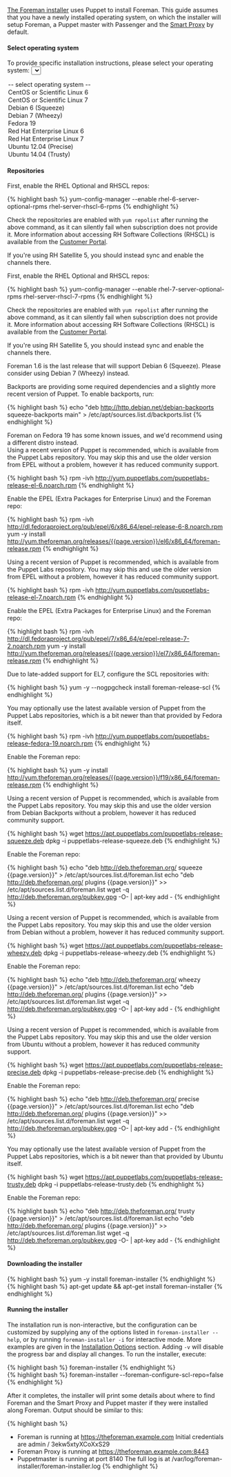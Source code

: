 [The Foreman installer](/manuals/{{page.version}}/index.html#3.2ForemanInstaller) uses Puppet to install Foreman. This guide assumes that you have a newly installed operating system, on which the installer will setup Foreman, a Puppet master with Passenger and the [Smart Proxy](/manuals/{{page.version}}/index.html#4.3SmartProxies) by default.

#### Select operating system

<script type="text/javascript">
function update_quickstart_os(select) {
  var os = select.value;
  $(".quickstart_os").hide();
  if (os) {
    $(".quickstart_os_"+os).show();
  }
}
</script>

To provide specific installation instructions, please select your operating system:
<select onChange="update_quickstart_os(this);">
  <option>-- select operating system --</option>
  <option value="el6">CentOS or Scientific Linux 6</option>
  <option value="el7">CentOS or Scientific Linux 7</option>
  <option value="debian6">Debian 6 (Squeeze)</option>
  <option value="debian7">Debian 7 (Wheezy)</option>
  <option value="fedora19">Fedora 19</option>
  <option value="rhel6">Red Hat Enterprise Linux 6</option>
  <option value="rhel7">Red Hat Enterprise Linux 7</option>
  <option value="ubuntu1204">Ubuntu 12.04 (Precise)</option>
  <option value="ubuntu1404">Ubuntu 14.04 (Trusty)</option>
</select>

#### Repositories

<div class="quickstart_os quickstart_os_rhel6">
First, enable the RHEL Optional and RHSCL repos:

{% highlight bash %}
yum-config-manager --enable rhel-6-server-optional-rpms rhel-server-rhscl-6-rpms
{% endhighlight %}

Check the repositories are enabled with <code>yum repolist</code> after running the above command, as it can silently fail when subscription does not provide it.
More information about accessing RH Software Collections (RHSCL) is available from the <a href="https://access.redhat.com/solutions/472793">Customer Portal</a>.

If you're using RH Satellite 5, you should instead sync and enable the channels there.
</div>

<div class="quickstart_os quickstart_os_rhel7">
First, enable the RHEL Optional and RHSCL repos:

{% highlight bash %}
yum-config-manager --enable rhel-7-server-optional-rpms rhel-server-rhscl-7-rpms
{% endhighlight %}

Check the repositories are enabled with <code>yum repolist</code> after running the above command, as it can silently fail when subscription does not provide it.
More information about accessing RH Software Collections (RHSCL) is available from the <a href="https://access.redhat.com/solutions/472793">Customer Portal</a>.

If you're using RH Satellite 5, you should instead sync and enable the channels there.
</div>

<div class="quickstart_os quickstart_os_debian6">
<div class="alert alert-info">
  Foreman 1.6 is the last release that will support Debian 6 (Squeeze).  Please consider using Debian 7 (Wheezy) instead.
</div>

Backports are providing some required dependencies and a slightly more recent version of Puppet. To enable backports, run:

{% highlight bash %}
echo "deb http://http.debian.net/debian-backports squeeze-backports main" > /etc/apt/sources.list.d/backports.list
{% endhighlight %}
</div>

<div class="quickstart_os quickstart_os_fedora19 alert alert-info">
Foreman on Fedora 19 has some known issues, and we'd recommend using a different distro instead.
</div>

<div class="quickstart_os quickstart_os_rhel6 quickstart_os_el6">
Using a recent version of Puppet is recommended, which is available from the Puppet Labs repository.
You may skip this and use the older version from EPEL without a problem, however it has reduced community support.

{% highlight bash %}
rpm -ivh http://yum.puppetlabs.com/puppetlabs-release-el-6.noarch.rpm
{% endhighlight %}

Enable the EPEL (Extra Packages for Enterprise Linux) and the Foreman repo:

{% highlight bash %}
rpm -ivh http://dl.fedoraproject.org/pub/epel/6/x86_64/epel-release-6-8.noarch.rpm
yum -y install http://yum.theforeman.org/releases/{{page.version}}/el6/x86_64/foreman-release.rpm
{% endhighlight %}
</div>

<div class="quickstart_os quickstart_os_rhel7 quickstart_os_el7">
Using a recent version of Puppet is recommended, which is available from the Puppet Labs repository.
You may skip this and use the older version from EPEL without a problem, however it has reduced community support.

{% highlight bash %}
rpm -ivh http://yum.puppetlabs.com/puppetlabs-release-el-7.noarch.rpm
{% endhighlight %}

Enable the EPEL (Extra Packages for Enterprise Linux) and the Foreman repo:

{% highlight bash %}
rpm -ivh http://dl.fedoraproject.org/pub/epel/7/x86_64/e/epel-release-7-2.noarch.rpm
yum -y install http://yum.theforeman.org/releases/{{page.version}}/el7/x86_64/foreman-release.rpm
{% endhighlight %}
</div>

<div class="quickstart_os quickstart_os_el7">
Due to late-added support for EL7, configure the SCL repositories with:

{% highlight bash %}
yum -y --nogpgcheck install foreman-release-scl
{% endhighlight %}
</div>

<div class="quickstart_os quickstart_os_fedora19">
You may optionally use the latest available version of Puppet from the Puppet Labs repositories, which is
a bit newer than that provided by Fedora itself.

{% highlight bash %}
rpm -ivh http://yum.puppetlabs.com/puppetlabs-release-fedora-19.noarch.rpm
{% endhighlight %}

Enable the Foreman repo:

{% highlight bash %}
yum -y install http://yum.theforeman.org/releases/{{page.version}}/f19/x86_64/foreman-release.rpm
{% endhighlight %}
</div>

<div class="quickstart_os quickstart_os_debian6">
Using a recent version of Puppet is recommended, which is available from the Puppet Labs repository.
You may skip this and use the older version from Debian Backports without a problem, however it has reduced community support.

{% highlight bash %}
wget https://apt.puppetlabs.com/puppetlabs-release-squeeze.deb
dpkg -i puppetlabs-release-squeeze.deb
{% endhighlight %}

Enable the Foreman repo:

{% highlight bash %}
echo "deb http://deb.theforeman.org/ squeeze {{page.version}}" > /etc/apt/sources.list.d/foreman.list
echo "deb http://deb.theforeman.org/ plugins {{page.version}}" >> /etc/apt/sources.list.d/foreman.list
wget -q http://deb.theforeman.org/pubkey.gpg -O- | apt-key add -
{% endhighlight %}
</div>

<div class="quickstart_os quickstart_os_debian7">
Using a recent version of Puppet is recommended, which is available from the Puppet Labs repository.
You may skip this and use the older version from Debian without a problem, however it has reduced community support.

{% highlight bash %}
wget https://apt.puppetlabs.com/puppetlabs-release-wheezy.deb
dpkg -i puppetlabs-release-wheezy.deb
{% endhighlight %}

Enable the Foreman repo:

{% highlight bash %}
echo "deb http://deb.theforeman.org/ wheezy {{page.version}}" > /etc/apt/sources.list.d/foreman.list
echo "deb http://deb.theforeman.org/ plugins {{page.version}}" >> /etc/apt/sources.list.d/foreman.list
wget -q http://deb.theforeman.org/pubkey.gpg -O- | apt-key add -
{% endhighlight %}
</div>

<div class="quickstart_os quickstart_os_ubuntu1204">
Using a recent version of Puppet is recommended, which is available from the Puppet Labs repository.
You may skip this and use the older version from Ubuntu without a problem, however it has reduced community support.

{% highlight bash %}
wget https://apt.puppetlabs.com/puppetlabs-release-precise.deb
dpkg -i puppetlabs-release-precise.deb
{% endhighlight %}

Enable the Foreman repo:

{% highlight bash %}
echo "deb http://deb.theforeman.org/ precise {{page.version}}" > /etc/apt/sources.list.d/foreman.list
echo "deb http://deb.theforeman.org/ plugins {{page.version}}" >> /etc/apt/sources.list.d/foreman.list
wget -q http://deb.theforeman.org/pubkey.gpg -O- | apt-key add -
{% endhighlight %}
</div>

<div class="quickstart_os quickstart_os_ubuntu1404">
You may optionally use the latest available version of Puppet from the Puppet Labs repositories, which is
a bit newer than that provided by Ubuntu itself.

{% highlight bash %}
wget https://apt.puppetlabs.com/puppetlabs-release-trusty.deb
dpkg -i puppetlabs-release-trusty.deb
{% endhighlight %}

Enable the Foreman repo:

{% highlight bash %}
echo "deb http://deb.theforeman.org/ trusty {{page.version}}" > /etc/apt/sources.list.d/foreman.list
echo "deb http://deb.theforeman.org/ plugins {{page.version}}" >> /etc/apt/sources.list.d/foreman.list
wget -q http://deb.theforeman.org/pubkey.gpg -O- | apt-key add -
{% endhighlight %}
</div>

#### Downloading the installer

<div class="quickstart_os quickstart_os_rhel6 quickstart_os_el6 quickstart_os_rhel7 quickstart_os_el7 quickstart_os_fedora19">
{% highlight bash %}
yum -y install foreman-installer
{% endhighlight %}
</div>

<div class="quickstart_os quickstart_os_debian6 quickstart_os_debian7 quickstart_os_ubuntu1204 quickstart_os_ubuntu1404">
{% highlight bash %}
apt-get update && apt-get install foreman-installer
{% endhighlight %}
</div>

#### Running the installer

The installation run is non-interactive, but the configuration can be customized by supplying any of the options listed in `foreman-installer --help`, or by running `foreman-installer -i` for interactive mode.  More examples are given in the [Installation Options](/manuals/{{page.version}}/index.html#3.2.2InstallerOptions) section.  Adding `-v` will disable the progress bar and display all changes.  To run the installer, execute:

<div class="quickstart_os quickstart_os_el6 quickstart_os_rhel6 quickstart_os_rhel7 quickstart_os_debian6 quickstart_os_debian7 quickstart_os_ubuntu1204 quickstart_os_ubuntu1404">
{% highlight bash %}
foreman-installer
{% endhighlight %}
</div>

<div class="quickstart_os quickstart_os_el7">
{% highlight bash %}
foreman-installer --foreman-configure-scl-repo=false
{% endhighlight %}
</div>

After it completes, the installer will print some details about where to find Foreman and the Smart Proxy and Puppet master if they were installed along Foreman. Output should be similar to this:

{% highlight bash %}
  * Foreman is running at https://theforeman.example.com
      Initial credentials are admin / 3ekw5xtyXCoXxS29
  * Foreman Proxy is running at https://theforeman.example.com:8443
  * Puppetmaster is running at port 8140
  The full log is at /var/log/foreman-installer/foreman-installer.log
{% endhighlight %}
